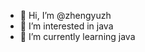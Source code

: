 - 👋 Hi, I’m @zhengyuzh
- 👀 I’m interested in java
- 🌱 I’m currently learning java


<!---
zhengyuzh/zhengyuzh is a ✨ special ✨ repository because its `README.md` (this file) appears on your GitHub profile.
You can click the Preview link to take a look at your changes.
--->
